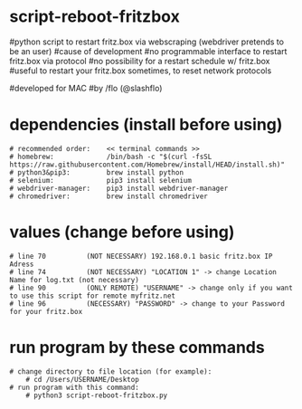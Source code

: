 # script-reboot-fritzbox
#python script to restart fritz.box via webscraping (webdriver pretends to be an user)
#cause of development
    #no programmable interface to restart fritz.box via protocol
    #no possibility for a restart schedule w/ fritz.box
#useful to restart your fritz.box sometimes, to reset network protocols

#developed for MAC
#by /flo (@slashflo)

# dependencies (install before using)
    # recommended order:    << terminal commands >>
    # homebrew:             /bin/bash -c "$(curl -fsSL https://raw.githubusercontent.com/Homebrew/install/HEAD/install.sh)"
    # python3&pip3:         brew install python
    # selenium:             pip3 install selenium
    # webdriver-manager:    pip3 install webdriver-manager
    # chromedriver:         brew install chromedriver

# values (change before using)
    # line 70          (NOT NECESSARY) 192.168.0.1 basic fritz.box IP Adress
    # line 74          (NOT NECESSARY) "LOCATION 1" -> change Location Name for log.txt (not necessary)
    # line 90          (ONLY REMOTE) "USERNAME" -> change only if you want to use this script for remote myfritz.net
    # line 96          (NECESSARY) "PASSWORD" -> change to your Password for your fritz.box

# run program by these commands
    # change directory to file location (for example):     
        # cd /Users/USERNAME/Desktop
    # run program with this command:
        # python3 script-reboot-fritzbox.py
